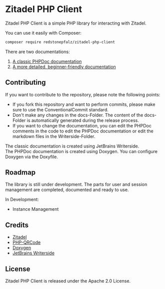 # Zitadel PHP Client

Zitadel PHP Client is a simple PHP library for interacting with Zitadel.

You can use it easily with Composer:
```Bash
composer require redstonepfalz/zitadel-php-client
```

There are two documentations:

1. [A classic PHPDoc documentation](https://redstonepfalz.github.io/zitadel-php-client/phpdoc)
2. [A more detailed, beginner-friendly documentation](https://redstonepfalz.github.io/zitadel-php-client/classic)

## Contributing

If you want to contribute to the repository, please note the following points:
- If you fork this repository and want to perform commits, please make sure to use the ConventionalCommit standard.
- Don't make any changes in the docs-Folder. The content of the docs-Folder is automatically generated during the release process.
- If you want to change the documentation, you can edit the PHPDoc comments in the code to edit the PHPDoc documentation or edit the markdown files in the Writerside-Folder.

The classic documentation is created using JetBrains Writerside.  
The PHPDoc documentation is created using Doxygen. You can configure Doxygen via the Doxyfile.

## Roadmap
The library is still under development. The parts for user and session management are completed, documented and ready to use.

In Development:
- Instance Management

## Credits

- [Zitadel](https://github.com/zitadel/zitadel)
- [PHP-QRCode](https://github.com/chillerlan/php-qrcode)
- [Doxygen](https://github.com/doxygen/doxygen)
- [JetBrains Writerside](https://www.jetbrains.com/writerside)

## License

Zitadel PHP Client is released under the Apache 2.0 License.